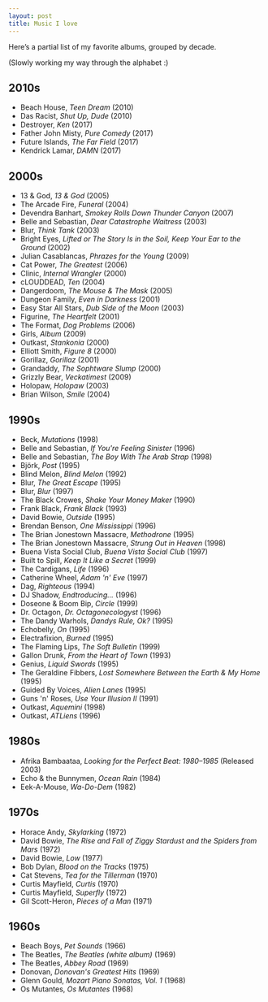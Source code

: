 ```yaml
---
layout: post
title: Music I love
---
```


Here’s a partial list of my favorite albums, grouped by decade.

(Slowly working my way through the alphabet :)

## 2010s

- Beach House, _Teen Dream_ (2010)
- Das Racist, _Shut Up, Dude_ (2010)
- Destroyer, _Ken_ (2017)
- Father John Misty, _Pure Comedy_ (2017)
- Future Islands, _The Far Field_ (2017)
- Kendrick Lamar, _DAMN_ (2017)

## 2000s

- 13 & God, _13 & God_ (2005)
- The Arcade Fire, _Funeral_ (2004)
- Devendra Banhart, _Smokey Rolls Down Thunder Canyon_ (2007)
- Belle and Sebastian, _Dear Catastrophe Waitress_ (2003)
- Blur, _Think Tank_ (2003)
- Bright Eyes, _Lifted or The Story Is in the Soil, Keep Your Ear to the Ground_ (2002)
- Julian Casablancas, _Phrazes for the Young_ (2009)
- Cat Power, _The Greatest_ (2006)
- Clinic, _Internal Wrangler_ (2000)
- cLOUDDEAD, _Ten_ (2004)
- Dangerdoom, _The Mouse & The Mask_ (2005)
- Dungeon Family, _Even in Darkness_ (2001)
- Easy Star All Stars, _Dub Side of the Moon_ (2003)
- Figurine, _The Heartfelt_ (2001)
- The Format, _Dog Problems_ (2006)
- Girls, _Album_ (2009)
- Outkast, _Stankonia_ (2000)
- Elliott Smith, _Figure 8_ (2000)
- Gorillaz, _Gorillaz_ (2001)
- Grandaddy, _The Sophtware Slump_ (2000)
- Grizzly Bear, _Veckatimest_ (2009)
- Holopaw, _Holopaw_ (2003)
- Brian Wilson, _Smile_ (2004)

## 1990s

- Beck, _Mutations_ (1998)
- Belle and Sebastian, _If You're Feeling Sinister_ (1996)
- Belle and Sebastian, _The Boy With The Arab Strap_ (1998)
- Björk, _Post_ (1995)
- Blind Melon, _Blind Melon_ (1992)
- Blur, _The Great Escape_ (1995)
- Blur, _Blur_ (1997)
- The Black Crowes, _Shake Your Money Maker_ (1990)
- Frank Black, _Frank Black_ (1993)
- David Bowie, _Outside_ (1995)
- Brendan Benson, _One Mississippi_ (1996)
- The Brian Jonestown Massacre, _Methodrone_ (1995)
- The Brian Jonestown Massacre, _Strung Out in Heaven_ (1998)
- Buena Vista Social Club, _Buena Vista Social Club_ (1997)
- Built to Spill, _Keep It Like a Secret_ (1999)
- The Cardigans, _Life_ (1996)
- Catherine Wheel, _Adam 'n' Eve_ (1997)
- Dag, _Righteous_ (1994)
- DJ Shadow, _Endtroducing..._ (1996)
- Doseone & Boom Bip, _Circle_ (1999)
- Dr. Octagon, _Dr. Octagonecologyst_ (1996)
- The Dandy Warhols, _Dandys Rule, Ok?_ (1995)
- Echobelly, _On_ (1995)
- Electrafixion, _Burned_ (1995)
- The Flaming Lips, _The Soft Bulletin_ (1999)
- Gallon Drunk, _From the Heart of Town_ (1993)
- Genius, _Liquid Swords_ (1995)
- The Geraldine Fibbers, _Lost Somewhere Between the Earth & My Home_ (1995)
- Guided By Voices, _Alien Lanes_ (1995)
- Guns 'n' Roses, _Use Your Illusion II_ (1991)
- Outkast, _Aquemini_ (1998)
- Outkast, _ATLiens_ (1996)

## 1980s

- Afrika Bambaataa, _Looking for the Perfect Beat: 1980–1985_ (Released 2003)
- Echo & the Bunnymen, _Ocean Rain_ (1984)
- Eek-A-Mouse, _Wa-Do-Dem_ (1982)

## 1970s

- Horace Andy, _Skylarking_ (1972)
- David Bowie, _The Rise and Fall of Ziggy Stardust and the Spiders from Mars_ (1972)
- David Bowie, _Low_ (1977)
- Bob Dylan, _Blood on the Tracks_ (1975)
- Cat Stevens, _Tea for the Tillerman_ (1970)
- Curtis Mayfield, _Curtis_ (1970)
- Curtis Mayfield, _Superfly_ (1972)
- Gil Scott-Heron, _Pieces of a Man_ (1971)

## 1960s

- Beach Boys, _Pet Sounds_ (1966)
- The Beatles, _The Beatles (white album)_ (1969)
- The Beatles, _Abbey Road_ (1969)
- Donovan, _Donovan's Greatest Hits_ (1969)
- Glenn Gould, _Mozart Piano Sonatas, Vol. 1_ (1968)
- Os Mutantes, _Os Mutantes_ (1968)

